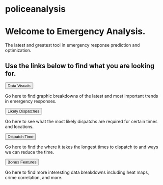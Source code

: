 
# policeanalysis

<html>
<body>

<h1>Welcome to Emergency Analysis.</h1>
  <p>The latest and greatest tool in emergency response prediction and optimization.</p>

<h2>Use the links below to find what you are looking for.</h2>

<!-- Tab links -->
<div class="tab">
  <button class="tablinks" a href="policeanalysis/DataVisuals/"<a/>Data Visuals</button>
</div>

<!-- Tab content -->
<div id="DataVisuals" class="DataVisuals">
  <p>Go here to find graphic breakdowns of the latest and most important trends in emergency responses.</p>
</div>

<div class="tab">
  <button class="tablinks" onclick="openCity(event, 'Likely Dispatches')">Likely Dispatches</button>
</div>

<div id="Likely Dispatches" class="tabcontent">
  <p>Go here to see what the most likely dispatchs are required for certain times and locations.</p> 
</div>

<div class="tab">
  <button class="tablinks" onclick="openCity(event, 'Dispatch Time')">Dispatch Time</button>
</div>

<div id="Dispatch Time" class="tabcontent">
  <p>Go here to find the where it takes the longest times to dispatch to and ways we can reduce the time.</p>
</div>

<div class="tab">
  <button class="tablinks" onclick="openCity(event, 'Bonus Features')">Bonus Features</button>
</div>

<div id="Bonus Features" class="tabcontent">
  <p>Go here to find more interesting data breakdowns including heat maps, crime correlation, and more.</p>
</div>

</body>
</html>
